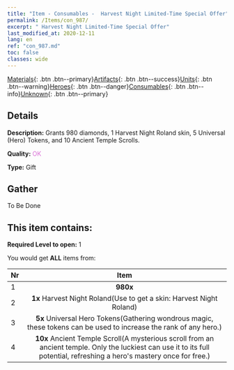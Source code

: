 ```yaml
---
title: "Item - Consumables -  Harvest Night Limited-Time Special Offer"
permalink: /Items/con_987/
excerpt: " Harvest Night Limited-Time Special Offer"
last_modified_at: 2020-12-11
lang: en
ref: "con_987.md"
toc: false
classes: wide
---
```

 [Materials](/Items/){: .btn .btn--primary}[Artifacts](/Items/Artifacts/){: .btn .btn--success}[Units](/Items/Units/){: .btn .btn--warning}[Heroes](/Items/Heroes/){: .btn .btn--danger}[Consumables](/Items/Consumables/){: .btn .btn--info}[Unknown](/Items/Unknown/){: .btn .btn--primary}

## Details
 **Description:** Grants 980 diamonds, 1 Harvest Night Roland skin, 5 Universal (Hero) Tokens, and 10 Ancient Temple Scrolls.

 **Quality:** <span style="color: #DA70D6">OK</span>

 **Type:** Gift

## Gather

  To Be Done

## This item contains:

 **Required Level to open:** 1

 You would get **ALL** items  from:

  | Nr |      Item    |
  |:---|:------------:|
  | 1 |  **980x** <i class="fas fa-gem"/> | 
  | 2 |  **1x** Harvest Night Roland(Use to get a skin: Harvest Night Roland) | 
  | 3 |  **5x** Universal Hero Tokens(Gathering wondrous magic, these tokens can be used to increase the rank of any hero.) | 
  | 4 |  **10x** Ancient Temple Scroll(A mysterious scroll from an ancient temple. Only the luckiest can use it to its full potential, refreshing a hero's mastery once for free.) | 
